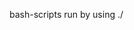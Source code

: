 bash-scripts
run by using ./<script name><parameters>

alternativly change the permissions on the script: (chmod u+x extraGitInit.sh) and you will be able to run them by typing in the name alone.

You could also create a directory to keep them in and add it to your path variable (export PATH="$PATH:~/scripts") so you can run them from any where.

Furthermore, create a symbolic link to save yourself some typing (ln -s /data/scripts/extraGitInit.sh ginit)

########### Fedora Development Setup Scripts ###########
These scripts are useful primarily for setting up a developement system after a fresh install of a Fedora20 distro of linux; however some of them may be useful for other distros as well.

Before using these scripts, you will want to run 'sudo yum update -y' to get all the existing packages up to date.

If you are using these scripts to install an entire development environment on fedora, make sure to do them in the order listed here. Some scripts will require a restart before the settings will take effect.

Ichrome.sh--Installs google chrome and adds it to the application menu.

Iruby.sh--Installs the latest ruby and the rvm version manager for ruby

Isublime.sh--Installs sublimeText3 along with a number of packages for making it more useful for development. Take a look at line 45 if you want to add or subtract the packages that will be installed.

Inode.sh--Installs and configures the latest version of nodejs and npm

Imongod.sh--Installs and configures a single server instance of mongodb. note: you end up with a default db of local as opposed to the usual test

Igit--installs git and runs some interactive prompts for setting some of the global configuration

########### Additional Scripts ###########

These scripts are intended to be useful on any distro and in most cases on both linux and mac.

extraGitinit.sh--This will initialize a local git, create an MIT License file and a blank README.md, create a matching repository on github and a remote to push and pull with. It also adds a testing branch to the local git. You must first alter lines 37 and 39 to by replacing <YourGitHubSite> with your git hub site and <YourGitHubUserName> with your git hub user name. After doing that I would suggest setting up a symbolic link to it as it will prove quite useful if you are doing a lot of projects.



##################### lnpm.sh Manage and distribute node package functionality in local file structure ##############################################
lnpm--This script solves the problem of having node_modules installed in every directory in which you have a node project. It allows node modules to be read from a centralized directory on the file system and when a particular package does not exist it will download the package to the centralized directory for continued use. No more downloading packages every time you start a new node project and no longer do node packages have to be spread out all over your hard drive. Every version of a package in use conveniently stored in one place.

BEFORE USING lnpm.sh YOU MUST CHANGE THE nd VARIABLE LINE 6 OF THE SCRIPT TO POINT TO THE FULL PATH OF THE DIRECTORY YOU WILL USE TO STORE THE NODE PACKAGES

After that is done, the easiest way to get started is to copy and existing node_modules directory from one of your existing projects to where you want your centralized location. Then run lnpm configure. This will change all the directory names to <packagename>---<version>. This makes the packages usable with lnpm and your ready to go. You could simply create an empty directory and assign it to nd, but this way will save you some downloading which is one of the main reasons to use this script. You can easily add other packages to the nd directory at anytime and run lnpm configure again to setup the new directories.

lnpm.sh install <package name>
Searches the local directory for the package and if it exist it will do the following as needed:
If no package.json exists, it will run npm.init to interactively create it.
If no dependencies object exists, it will add it to the package.json.
If no reference to the package exists in the dependencies object, it will be added.
If the package does not exist in the local directory, it will be download and assimilated into the local directory and the previous steps will then be carried out.
Note that if there is more that one version of a package in the local directory, you will be prompted for the one to install.

lnpm.sh install <package_name> -dev
Performs all the tasks of regular install but also will perform the same steps to add as a dev dependency
If both dependencies and devDependencies have a reference to the package in package.json it will exit with a package is already installed notification.

lnpm.sh configure
Makes an existing node_modules directory compatible with lnpm.sh by renaming the directories to include versions

lnpm.sh update <package_name>
Without a package name this will add the latest version of all packages not already stored in the local folder. If a package name is provided only that package will be affected.

lnpm.sh revert
Reverts the lmpm modules directory directories to standard node names. Since lnpm allows the centralized storage of multiple package versions by adding the version to the directory name, directories that are part of a multi-version package will remain unaltered. You will need to choose a version and rename the directory manually

lnpm.sh deploy
Need to implement for copying modules used by project to the project directory, changing directory names back to just the package name and modifying package.json to have the modified path. So the application can be deployed off the local system.


############################ Additional Information ##############################
Check back for more bash scripts as I will be adding them as I discover new ways to use them to help make me a more productive developer.

If you have any problems please leave a comment or better yet do a pull request. If you have a script you find useful submit a pull request for that also. I think it would be helpful to have a large repository of scripts to help make us all more productive my not having to type the same thing over and over all the time.

All scripts created to be helpful, however; problems can occur and while I will try to help resolve any issues that may arise, use them at your own risk. See License for details.
